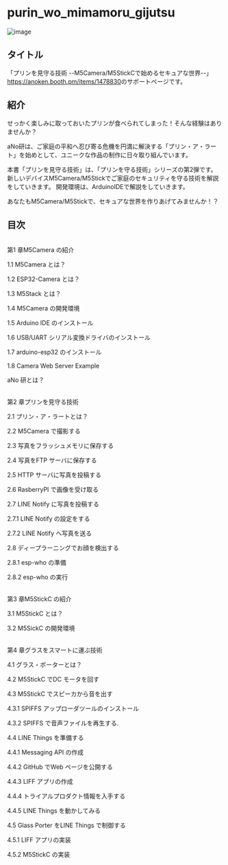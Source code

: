 # purin_wo_mimamoru_gijutsu

![image](https://github.com/anoken/purin_wo_mimamoru_gijutsu/blob/master/image/title.png)


## タイトル  
「プリンを見守る技術 --M5Camera/M5StickCで始めるセキュアな世界--」<https://anoken.booth.pm/items/1478830>のサポートページです。


## 紹介
せっかく楽しみに取っておいたプリンが食べられてしまった！そんな経験はありませんか？

aNo研は、ご家庭の平和へ忍び寄る危機を円満に解決する「プリン・ア・ラート」を始めとして、ユニークな作品の制作に日々取り組んでいます。

本書「プリンを見守る技術」は、「プリンを守る技術」シリーズの第2弾です。
新しいデバイスM5Camera/M5Stickでご家庭のセキュリティを守る技術を解説をしていきます。
開発環境は、ArduinoIDEで解説をしていきます。

あなたもM5Camera/M5Stickで、セキュアな世界を作りあげてみませんか！？
<br> 
## 目次  
<br> 
第1 章M5Camera の紹介 

 1.1 M5Camera とは？ 
 
 1.2 ESP32-Camera とは？ 
 
 1.3 M5Stack とは？
 
 1.4 M5Camera の開発環境 
 
 1.5 Arduino IDE のインストール 
 
 1.6 USB/UART シリアル変換ドライバのインストール
 
 1.7 arduino-esp32 のインストール
 
 1.8 Camera Web Server Example 
 
 aNo 研とは？

<br> 
第2 章プリンを見守る技術

2.1 プリン・ア・ラートとは？ 

2.2 M5Camera で撮影する 

2.3 写真をフラッシュメモリに保存する 

2.4 写真をFTP サーバに保存する 

2.5 HTTP サーバに写真を投稿する

2.6 RasberryPI で画像を受け取る

2.7 LINE Notify に写真を投稿する

2.7.1 LINE Notify の設定をする 

2.7.2 LINE Notify へ写真を送る 

2.8 ディープラーニングでお顔を検出する

2.8.1 esp-who の準備

2.8.2 esp-who の実行 

<br> 
第3 章M5StickC の紹介 

3.1 M5StickC とは？ 

3.2 M5SickC の開発環境 

<br> 
第4 章グラスをスマートに運ぶ技術 

4.1 グラス・ポーターとは？ 

4.2 M5StickC でDC モータを回す

4.3 M5StickC でスピーカから音を出す

4.3.1 SPIFFS アップローダツールのインストール

4.3.2 SPIFFS で音声ファイルを再生する.

4.4 LINE Things を準備する 

4.4.1 Messaging API の作成 

4.4.2 GitHub でWeb ページを公開する

4.4.3 LIFF アプリの作成 

4.4.4 トライアルプロダクト情報を入手する

4.4.5 LINE Things を動かしてみる<br> 

4.5 Glass Porter をLINE Things で制御する<br> 

4.5.1 LIFF アプリの実装<br> 

4.5.2 M5StickC の実装 <br> 

